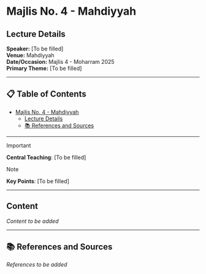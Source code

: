 # Majlis No. 4 - Mahdiyyah

## Lecture Details

**Speaker:** [To be filled]  
**Venue:** Mahdiyyah  
**Date/Occasion:** Majlis 4 - Moharram 2025  
**Primary Theme:** [To be filled]

---

## 📋 Table of Contents

- [Majlis No. 4 - Mahdiyyah](#majlis-no-4---mahdiyyah)
  - [Lecture Details](#lecture-details)
  - [📚 References and Sources](#-references-and-sources)

---

> [!IMPORTANT]
> **Central Teaching**: [To be filled]

> [!NOTE]
> **Key Points**: [To be filled]

---

## Content

*Content to be added*

---

## 📚 References and Sources

*References to be added*
